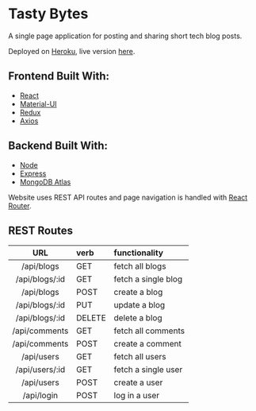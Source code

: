 # Tasty Bytes

A single page application for posting and sharing short tech blog posts.

Deployed on [Heroku](https://www.heroku.com/), live version [here](https://tastybytes.herokuapp.com/).

## Frontend Built With:
- [React](https://reactjs.org/)
- [Material-UI](https://material-ui.com/)
- [Redux](https://redux.js.org/)
- [Axios](https://github.com/axios/axios)

## Backend Built With:
- [Node](https://nodejs.org/en/)
- [Express](https://expressjs.com/)
- [MongoDB Atlas](https://www.mongodb.com/cloud/atlas)

Website uses REST API routes and page navigation is handled with [React Router](https://reactrouter.com/).

## REST Routes

| URL              | verb      | functionality                        |
| :--------------: | :-------- | :----------------------------------- |
|  /api/blogs      | GET       | fetch all blogs                      |
|  /api/blogs/:id  | GET       | fetch a single blog                  |
|  /api/blogs      | POST      | create a blog                        |
|  /api/blogs/:id  | PUT       | update a blog                        |
|  /api/blogs/:id  | DELETE    | delete a blog                        |
|  /api/comments   | GET       | fetch all comments                   |
|  /api/comments   | POST      | create a comment                     |
|  /api/users      | GET       | fetch all users                      |
|  /api/users/:id  | GET       | fetch a single user                  |
|  /api/users      | POST      | create a user                        |
|  /api/login      | POST      | log in a user                        |